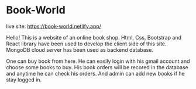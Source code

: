 # Book-World
live site: https://book-world.netlify.app/

Hello! This is a website of an online book shop. Html, Css, Bootstrap and React library have been used to develop the client side of this site. MongoDB cloud server has been used as backend database.

One can buy book from here. He can easily login with his gmail account and choose some books to buy. His book orders will be recored in the database and anytime he can check his orders. And admin can add new books if he stay logged in.
